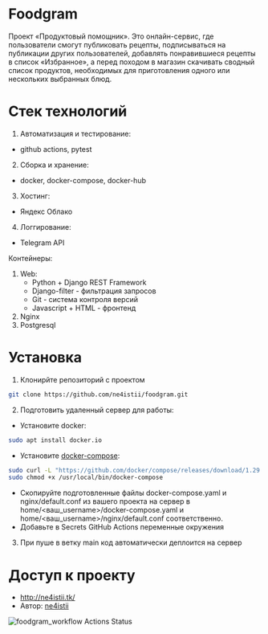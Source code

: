 # Foodgram
Проект «Продуктовый помощник».
Это онлайн-сервис, где пользователи смогут публиковать рецепты, подписываться на публикации других пользователей, добавлять понравившиеся рецепты в список «Избранное», а перед походом в магазин скачивать сводный список продуктов, необходимых для приготовления одного или нескольких выбранных блюд.

# Стек технологий
1. Автоматизация и тестирование:
- github actions, pytest
2. Сборка и хранение:
- docker, docker-compose, docker-hub
3. Хостинг:
- Яндекс Облако
4. Логгирование:
- Telegram API

Контейнеры:
1. Web:
    - Python + Django REST Framework
    - Django-filter - фильтрация запросов
    - Git - система контроля версий
    - Javascript + HTML - фронтенд
2. Nginx
3. Postgresql

# Установка
1. Клонирйте репозиторий с проектом
```sh
git clone https://github.com/ne4istii/foodgram.git
```
2. Подготовить удаленный сервер для работы:
- Установите docker:
```sh
sudo apt install docker.io 
```
- Установите [docker-compose](https://docs.docker.com/compose/install/):
```sh
sudo curl -L "https://github.com/docker/compose/releases/download/1.29.2/docker-compose-$(uname -s)-$(uname -m)" -o /usr/local/bin/docker-compose
sudo chmod +x /usr/local/bin/docker-compose
```
- Скопируйте подготовленные файлы docker-compose.yaml и nginx/default.conf из вашего проекта на сервер в home/<ваш_username>/docker-compose.yaml и home/<ваш_username>/nginx/default.conf соответственно.
- Добавьте в Secrets GitHub Actions переменные окружения
3. При пуше в ветку main код автоматически деплоится на сервер

# Доступ к проекту
- http://ne4istii.tk/
- Автор: [ne4istii](https://github.com/ne4istii)

![foodgram_workflow Actions Status](https://github.com/ne4istii/foodgram-project/actions/workflows/foodgram_workflow.yaml/badge.svg)
